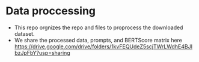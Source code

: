 # Data proccessing
- This repo orgnizes the repo and files to proprocess the downloaded dataset.    
- We share the processed data, prompts, and BERTScore matrix here https://drive.google.com/drive/folders/1kvFEQUdeZ5scjTWrLWdhE4BJIbzJpFbY?usp=sharing





